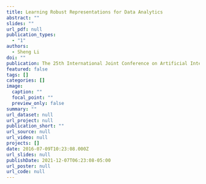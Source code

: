 ```yaml
---
title: Learning Robust Representations for Data Analytics
abstract: ""
slides: ""
url_pdf: null
publication_types:
  - "1"
authors:
  - Sheng Li
doi: ""
publication: The 25th International Joint Conference on Artificial Intelligence (IJCAI)
featured: false
tags: []
categories: []
image:
  caption: ""
  focal_point: ""
  preview_only: false
summary: ""
url_dataset: null
url_project: null
publication_short: ""
url_source: null
url_video: null
projects: []
date: 2016-07-09T10:23:08.000Z
url_slides: null
publishDate: 2021-12-07T06:23:08-05:00
url_poster: null
url_code: null
---
```

